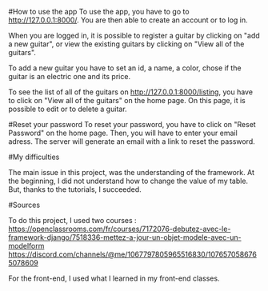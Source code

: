 
#How to use the app
To use the app, you have to go to http://127.0.0.1:8000/.
You are then able to create an account or to log in.


When you are logged in, it is possible to register a guitar by clicking on "add a new guitar", or view the existing guitars by clicking on "View all of the guitars".

To add a new guitar you have to set an id, a name, a color, chose if the guitar is an electric one and its price.

To see the list of all of the guitars on http://127.0.0.1:8000/listing, you have to click on "View all of the guitars" on the home page. On this page, it is possible to edit or to delete a guitar.

#Reset your password
To reset your password, you have to click on "Reset Password" on the home page. Then, you will have to enter your email adress. The server will generate an email with a link to reset the password.


#My difficulties

The main issue in this project, was the understanding of the framework. At the beginning, I did not understand how to change the value of my table. But, thanks to the tutorials, I succeeded.

#Sources

To do this project, I used two courses :
https://openclassrooms.com/fr/courses/7172076-debutez-avec-le-framework-django/7518336-mettez-a-jour-un-objet-modele-avec-un-modelform
https://discord.com/channels/@me/1067797805965516830/1076570586765078609

For the front-end, I used what I learned in my front-end classes.
